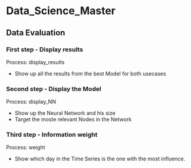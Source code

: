 # Data_Science_Master

## Data Evaluation
### First step - Display results

Process: display_results

- Show up all the results from the best Model for both usecases

### Second step - Display the Model

Process: display_NN

- Show up the Neural Network and his size
- Target the moste relevant Nodes in the Network

### Third step - Information weight

Process: weight

- Show which day in the Time Series is the one with the most influence.